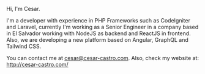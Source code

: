 Hi, I'm Cesar.

I'm a developer with experience in PHP Frameworks such as CodeIgniter and Laravel, currently I'm working as a Senior Engineer in a company based in El Salvador working with NodeJS as backend and ReactJS in frontend. Also, we are developing a new platform based on Angular, GraphQL and Tailwind CSS.

You can contact me at cesar@cesar-castro.com. Also, check my website at: http://cesar-castro.com/
